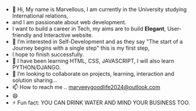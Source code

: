 - 👋 Hi, My name is Marvellous, I am currently in the University studying International relations,
-  and I am passionate about web development.
- I want to build a career in Tech, my aims are to build <strong>Elegant</strong>, User-friendly and Interactive website.
- 👀 I’m interested in Self-Development and as they say "The start of a Journey begins with a single step" this is my first step,
-  I hope to finish successfully.
- 🌱 I have been  learning HTML, CSS, JAVASCRIPT, I will also learn PYTHON/DJANGO.
- 💞️ I’m looking to collaborate on projects, learning, interaction and solution sharing...
- 📫 How to reach me .. marveeygoodlife2024@outlook.com
- 😄  
- ⚡ Fun fact: YOU CAN DRINK WATER AND MIND YOUR BUSINESS TOO.

<!---
marveeygoodlife/marveeygoodlife is a ✨ special ✨ repository because its `README.md` (this file) appears on your GitHub profile.
You can click the Preview link to take a look at your changes.
--->
